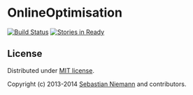OnlineOptimisation
==================
[![Build Status](https://travis-ci.org/SebastianNiemann/OnlineOptimisation.png?branch=master)](https://travis-ci.org/SebastianNiemann/OnlineOptimisation) [![Stories in Ready](https://badge.waffle.io/sebastianniemann/onlineoptimisation.png?label=ready&title=Ready)](https://waffle.io/sebastianniemann/onlineoptimisation)


License
-------
Distributed under [MIT license](http://opensource.org/licenses/MIT).

Copyright (c) 2013-2014 [Sebastian Niemann](mailto:niemann@sra.uni-hannover.de) and contributors.

